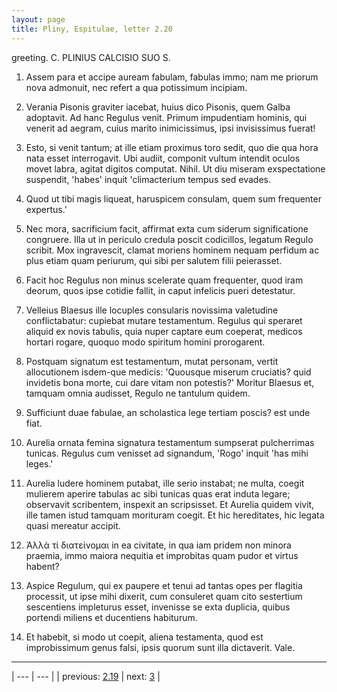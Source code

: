 ```yaml
---
layout: page
title: Pliny, Espitulae, letter 2.20
---
```


greeting. C. PLINIUS CALCISIO SUO S.



1. Assem para et accipe auream fabulam, fabulas immo; nam me priorum nova admonuit, nec refert a qua potissimum incipiam.



2. Verania Pisonis graviter iacebat, huius dico Pisonis, quem Galba adoptavit. Ad hanc Regulus venit. Primum impudentiam hominis, qui venerit ad aegram, cuius marito inimicissimus, ipsi invisissimus fuerat!



3. Esto, si venit tantum; at ille etiam proximus toro sedit, quo die qua hora nata esset interrogavit. Ubi audiit, componit vultum intendit oculos movet labra, agitat digitos computat. Nihil. Ut diu miseram exspectatione suspendit, 'habes' inquit 'climacterium tempus sed evades.



4. Quod ut tibi magis liqueat, haruspicem consulam, quem sum frequenter expertus.'



5. Nec mora, sacrificium facit, affirmat exta cum siderum significatione congruere. Illa ut in periculo credula poscit codicillos, legatum Regulo scribit. Mox ingravescit, clamat moriens hominem nequam perfidum ac plus etiam quam periurum, qui sibi per salutem filii peierasset.



6. Facit hoc Regulus non minus scelerate quam frequenter, quod iram deorum, quos ipse cotidie fallit, in caput infelicis pueri detestatur.



7. Velleius Blaesus ille locuples consularis novissima valetudine conflictabatur: cupiebat mutare testamentum. Regulus qui speraret aliquid ex novis tabulis, quia nuper captare eum coeperat, medicos hortari rogare, quoquo modo spiritum homini prorogarent.



8. Postquam signatum est testamentum, mutat personam, vertit allocutionem isdem-que medicis: 'Quousque miserum cruciatis? quid invidetis bona morte, cui dare vitam non potestis?' Moritur Blaesus et, tamquam omnia audisset, Regulo ne tantulum quidem.



9. Sufficiunt duae fabulae, an scholastica lege tertiam poscis? est unde fiat.



10. Aurelia ornata femina signatura testamentum sumpserat pulcherrimas tunicas. Regulus cum venisset ad signandum, 'Rogo' inquit 'has mihi leges.'



11. Aurelia ludere hominem putabat, ille serio instabat; ne multa, coegit mulierem aperire tabulas ac sibi tunicas quas erat induta legare; observavit scribentem, inspexit an scripsisset. Et Aurelia quidem vivit, ille tamen istud tamquam morituram coegit. Et hic hereditates, hic legata quasi mereatur accipit.



12. Ἀλλὰ τί διατείνομαι in ea civitate, in qua iam pridem non minora praemia, immo maiora nequitia et improbitas quam pudor et virtus habent?



13. Aspice Regulum, qui ex paupere et tenui ad tantas opes per flagitia processit, ut ipse mihi dixerit, cum consuleret quam cito sestertium sescentiens impleturus esset, invenisse se exta duplicia, quibus portendi miliens et ducentiens habiturum.



14. Et habebit, si modo ut coepit, aliena testamenta, quod est improbissimum genus falsi, ipsis quorum sunt illa dictaverit. Vale.



---

| --- | --- |
| previous: [2.19](../2.19/) | next: [3](../3/) |